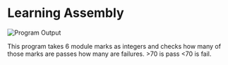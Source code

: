 # Learning Assembly

![Program Output](https://steffanjones.dev/static/Assembly.png)

This program takes 6 module marks as integers and checks how many of those marks are passes how many are failures. >70 is pass <70 is fail.
